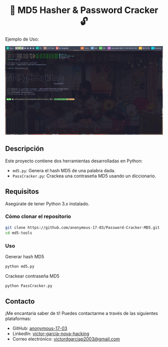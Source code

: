 <h1 align="center">🔐 MD5 Hasher & Password Cracker 🔓</h1>

Ejemplo de Uso:
<p align="center">
  <img src="img.png" alt="Usage Example">
</p>

## Descripción
Este proyecto contiene dos herramientas desarrolladas en Python:
- `md5.py`: Genera el hash MD5 de una palabra dada.
- `PassCracker.py`: Crackea una contraseña MD5 usando un diccionario.

## Requisitos
Asegúrate de tener Python 3.x instalado.

### Cómo clonar el repositorio

```sh
git clone https://github.com/anonymous-17-03/Password-Cracker-MD5.git
cd md5-tools
```

### Uso
Generar hash MD5

```sh
python md5.py
```

Crackear contraseña MD5

```sh
python PassCracker.py
```

## Contacto
¡Me encantaría saber de ti! Puedes contactarme a través de las siguientes plataformas:

- GitHub: [anonymous-17-03](https://github.com/anonymous-17-03)
- LinkedIn: [victor-garcía-nova-hacking](https://linkedin.com/in/victor-garcía-nova-hacking)
- Correo electrónico: [victordgarciap2003@gmail.com](mailto:victordgarciap2003@gmail.com)
